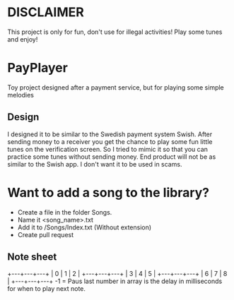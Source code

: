 # DISCLAIMER
This project is only for fun, don't use for illegal activities!
Play some tunes and enjoy!

# PayPlayer
Toy project designed after a payment service, but for playing some simple melodies

## Design
I designed it to be similar to the Swedish payment system Swish.
After sending money to a receiver you get the chance to play some fun little tunes on the verification screen. So I tried to mimic it so that you can practice some tunes without sending money.
End product will not be as similar to the Swish app. I don't want it to be used in scams. 

# Want to add a song to the library?
* Create a file in the folder Songs.
* Name it <song_name>.txt
* Add it to /Songs/Index.txt (Without extension)
* Create pull request

## Note sheet
+---+---+---+
| 0 | 1 | 2 |
+---+---+---+
| 3 | 4 | 5 |
+---+---+---+
| 6 | 7 | 8 |
+---+---+---+
-1 = Paus
last number in array is the delay in milliseconds for when to play next note.
